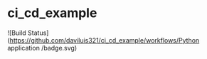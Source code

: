 # ci_cd_example

![Build Status](https://github.com/daviluis321/ci_cd_example/workflows/Python application
/badge.svg)
